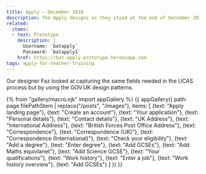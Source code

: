 ```yaml
---
title: Apply – December 2018
description: The Apply designs as they stood at the end of December 2018.
related:
  items:
  - text: Prototype
    description: |
      Username: `batapply`
      Password: `batapply1`
    href: https://bat-apply-prototype.herokuapp.com
tags: apply-for-teacher-training
---
```

Our designer Faz looked at capturing the same fields needed in the UCAS process but by using the GOV.UK design patterns.

{% from "gallery/macro.njk" import appGallery %}
{{ appGallery({
  path: page.filePathStem | replace("/posts", "/images"),
  items: [
    {text: "Apply landing page"},
    {text: "Create an account"},
    {text: "Your application"},
    {text: "Personal details"},
    {text: "Contact details"},
    {text: "UK Address"},
    {text: "International Address"},
    {text: "British Forces Post Office Address"},
    {text: "Correspondence"},
    {text: "Correspondence (UK)"},
    {text: "Correspondence (International)"},
    {text: "Check your eligibility"},
    {text: "Add a degree"},
    {text: "Enter degree"},
    {text: "Add GCSEs"},
    {text: "Add Maths equivlanet"},
    {text: "Add Science GCSE"},
    {text: "Your qualifications"},
    {text: "Work history"},
    {text: "Enter a job"},
    {text: "Work history overview"},
    {text: "Add GCSEs"}
  ]
}) }}
